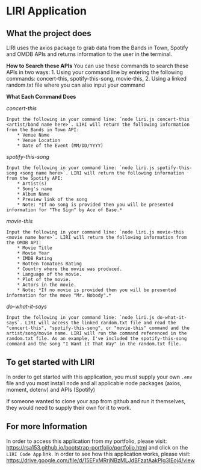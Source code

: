 # **LIRI Application**

## **What the project does**
LIRI uses the axios package to grab data from the Bands in Town, Spotify and OMDB APIs and returns information to the user in the terminal.

**How to Search these APIs**
 You can use these commands to search these APIs in two ways:
    1. Using your command line by entering the following commands: concert-this, spotify-this-song, movie-this,
    2. Using a linked random.txt file where you can also input your command

**What Each Command Does**

*concert-this*

    Input the following in your command line: `node liri.js concert-this <artist/band name here>`. LIRI will return the following information from the Bands in Town API:
        * Venue Name
        * Venue Location
        * Date of the Event (MM/DD/YYYY)

*spotify-this-song*

    Input the following in your command line: `node liri.js spotify-this-song <song name here>`. LIRI will return the following information from the Spotify API:
        * Artist(s)
        * Song's name
        * Album Name
        * Preview link of the song
        * Note: *If no song is provided then you will be presented information for "The Sign" by Ace of Base.*

*movie-this*

    Input the following in your command line: `node liri.js movie-this <movie name here>`. LIRI will return the following information from the OMDB API:
        * Movie Title
        * Movie Year
        * IMDB Rating
        * Rotten Tomatoes Rating
        * Country where the movie was produced.
        * Language of the movie.
        * Plot of the movie.
        * Actors in the movie.
        * Note: *If no movie is provided then you will be presented information for the move "Mr. Nobody".*

*do-what-it-says*

    Input the following in your command line: `node liri.js do-what-it-says`. LIRI will access the linked random.txt file and read the "concert-this", "spotify-this-song", or "movie-this" command and the artist/song/movie name. LIRI will run the command referenced in the random.txt file. As an example, I've included the spotify-this-song command and the song "I Want it That Way" in the random.txt file.

## **To get started with LIRI**
 In order to get started with this application, you must supply your own `.env` file and you most install node and all applicable node packages (axios, moment, dotenv) and APIs (Spotify)
 
 If someone wanted to clone your app from github and run it themselves, they would need to supply their own  for it to work.

## **For more Information**
In order to access this application from my portfolio, please visit: https://rsa153.github.io/bootstrap-portfolio/portfolio.html and click on the `LIRI Code App` link.
In order to see how this application works, please visit: https://drive.google.com/file/d/15EFxMRrjNBzMLJdBFzatAakPIg3IEoj4/view
